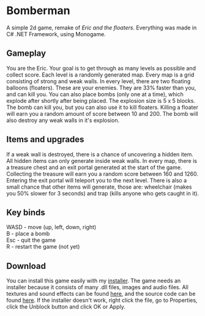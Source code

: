 # Bomberman

A simple 2d game, remake of *Eric and the floaters*.
Everything was made in C# .NET Framework, using Monogame.

## Gameplay

You are the Eric. Your goal is to get through as many
levels as possible and collect score. Each level is
a randomly generated map. Every map is a grid consisting of 
strong and weak walls. In every level, there are two
floating balloons (floaters). These are your enemies.
They are 33% faster than you, and can kill you.
You can also place bombs (only one at a time),
which explode after shortly after being placed. The explosion size
is 5 x 5 blocks. The bomb can kill you, but you can also use
it to kill floaters. Killing a floater will earn you
a random amount of score between 10 and 200.
The bomb will also destroy any weak walls in it's explosion.

## Items and upgrades

If a weak wall is destroyed, there is a chance of uncovering
a hidden item. All hidden items can only generate inside weak walls.
In every map, there is a treasure chest
and an exit portal generated at the start of the game.
Collecting the treasure will earn you a random score between
160 and 1260. Entering the exit portal will teleport you to
the next level. There is also a small chance that other items will generate,
those are: wheelchair (makes you 50% slower for 3 seconds) and trap (kills anyone who gets caught in it).

## Key binds

WASD - move (up, left, down, right)  
B - place a bomb  
Esc - quit the game  
R - restart the game (not yet)

## Download

You can install this game easily with my [installer](https://github.com/ZlomenyMesic/Bomberman/blob/main/BombermanSetup.msi).
The game needs an installer because it consists of many .dll files, images and audio files.
All textures and sound effects can be found [here](https://github.com/ZlomenyMesic/Bomberman/blob/main/files/content),
and the source code can be found [here](https://github.com/ZlomenyMesic/Bomberman/blob/main/files/code).
If the installer doesn't work, right click the file, go to Properties, click the Unblock button and click OK or Apply.
